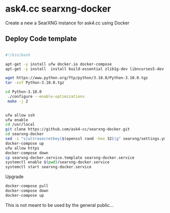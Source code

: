 # ask4.cc searxng-docker

Create a new a SearXNG instance for ask4.cc using Docker

## Deploy Code template

  ```sh
  
  #!/bin/bash
 
  apt-get -y install ufw docker.io docker-compose
  apt-get -y install  install build-essential zlib1g-dev libncurses5-dev libgdbm-dev libnss3-dev libssl-dev libreadline-dev libffi-dev libsqlite3-dev wget libbz2-dev
  
  wget https://www.python.org/ftp/python/3.10.0/Python-3.10.0.tgz
  tar -xvf Python-3.10.0.tgz
  
  cd Python-3.10.0
   ./configure --enable-optimizations
   make -j 2
   
  
  ufw allow ssh
  ufw enable
  cd /usr/local
  git clone https://github.com/ask4-cc/searxng-docker.git
  cd searxng-docker
  sed -i "s|ultrasecretkey|$(openssl rand -hex 32)|g" searxng/settings.yml
  docker-compose up
  ufw allow https
  docker-compose down
  cp searxng-docker.service.template searxng-docker.service
  systemctl enable $(pwd)/searxng-docker.service
  systemctl start searxng-docker.service
  
  ```
Upgrade
```sh
docker-compose pull
docker-compose down
docker-compose up
```
This is not meant to be used by the general public... 
